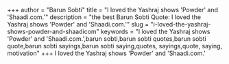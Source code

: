 +++
author = "Barun Sobti"
title = "I loved the Yashraj shows 'Powder' and 'Shaadi.com.'"
description = "the best Barun Sobti Quote: I loved the Yashraj shows 'Powder' and 'Shaadi.com.'"
slug = "i-loved-the-yashraj-shows-powder-and-shaadicom"
keywords = "I loved the Yashraj shows 'Powder' and 'Shaadi.com.',barun sobti,barun sobti quotes,barun sobti quote,barun sobti sayings,barun sobti saying,quotes, sayings,quote, saying, motivation"
+++
I loved the Yashraj shows 'Powder' and 'Shaadi.com.'
